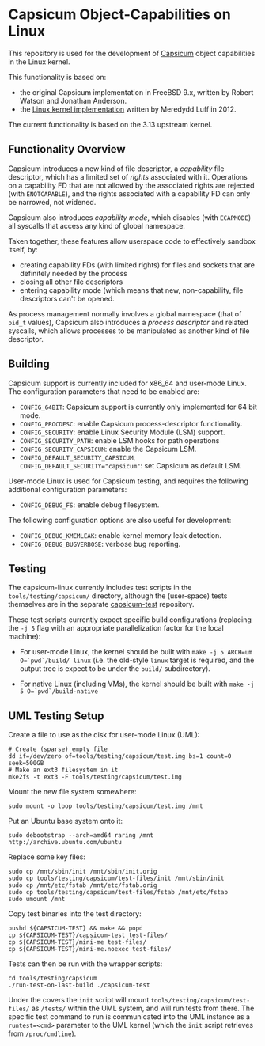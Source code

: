 Capsicum Object-Capabilities on Linux
=====================================

This repository is used for the development of
[Capsicum](http://www.cl.cam.ac.uk/research/security/capsicum/) object
capabilities in the Linux kernel.

This functionality is based on:

 - the original Capsicum implementation in FreeBSD 9.x,
   written by Robert Watson and Jonathan Anderson.
 - the
   [Linux kernel implementation](http://git.chromium.org/gitweb/?p=chromiumos/third_party/kernel-capsicum.git;a=shortlog;h=refs/heads/capsicum)
   written by Meredydd Luff in 2012.

The current functionality is based on the 3.13 upstream kernel.

Functionality Overview
----------------------

Capsicum introduces a new kind of file descriptor, a *capability* file
descriptor, which has a limited set of *rights* associated with it.  Operations
on a capability FD that are not allowed by the associated rights are rejected
(with `ENOTCAPABLE`), and the rights associated with a capability FD can only
be narrowed, not widened.

Capsicum also introduces *capability mode*, which disables (with `ECAPMODE`)
all syscalls that access any kind of global namespace.

Taken together, these features allow userspace code to effectively sandbox
itself, by:

 - creating capability FDs (with limited rights) for files and sockets that are
   definitely needed by the process
 - closing all other file descriptors
 - entering capability mode (which means that new, non-capability, file
   descriptors can't be opened.

As process management normally involves a global namespace (that of `pid_t`
values), Capsicum also introduces a *process descriptor* and related syscalls,
which allows processes to be manipulated as another kind of file descriptor.

Building
--------

Capsicum support is currently included for x86_64 and user-mode Linux.  The
configuration parameters that need to be enabled are:

 - `CONFIG_64BIT`: Capsicum support is currently only implemented for 64 bit mode.
 - `CONFIG_PROCDESC`: enable Capsicum process-descriptor functionality.
 - `CONFIG_SECURITY`: enable Linux Security Module (LSM) support.
 - `CONFIG_SECURITY_PATH`: enable LSM hooks for path operations
 - `CONFIG_SECURITY_CAPSICUM`: enable the Capsicum LSM.
 - `CONFIG_DEFAULT_SECURITY_CAPSICUM`, `CONFIG_DEFAULT_SECURITY="capsicum"`: set Capsicum
   as default LSM.

User-mode Linux is used for Capsicum testing, and requires the following
additional configuration parameters:

 - `CONFIG_DEBUG_FS`: enable debug filesystem.

The following configuration options are also useful for development:

 - `CONFIG_DEBUG_KMEMLEAK`: enable kernel memory leak detection.
 - `CONFIG_DEBUG_BUGVERBOSE`: verbose bug reporting.

Testing
-------

The capsicum-linux currently includes test scripts in the
`tools/testing/capsicum/` directory, although the (user-space) tests themselves are
in the separate [capsicum-test](https://github.com/google/capsicum-test) repository.

These test scripts currently expect specific build configurations (replacing the
`-j 5` flag with an appropriate parallelization factor for the local machine):

 - For user-mode Linux, the kernel should be built with ``make -j 5 ARCH=um
   O=`pwd`/build/ linux`` (i.e. the old-style `linux` target is required, and the
   output tree is expect to be under the `build/` subdirectory).

 - For native Linux (including VMs), the kernel should be built with
   ``make -j 5 O=`pwd`/build-native``


UML Testing Setup
-----------------

Create a file to use as the disk for user-mode Linux (UML):

    # Create (sparse) empty file
    dd if=/dev/zero of=tools/testing/capsicum/test.img bs=1 count=0 seek=500GB
    # Make an ext3 filesystem in it
    mke2fs -t ext3 -F tools/testing/capsicum/test.img

Mount the new file system somewhere:

    sudo mount -o loop tools/testing/capsicum/test.img /mnt

Put an Ubuntu base system onto it:

    sudo debootstrap --arch=amd64 raring /mnt http://archive.ubuntu.com/ubuntu

Replace some key files:

    sudo cp /mnt/sbin/init /mnt/sbin/init.orig
    sudo cp tools/testing/capsicum/test-files/init /mnt/sbin/init
    sudo cp /mnt/etc/fstab /mnt/etc/fstab.orig
    sudo cp tools/testing/capsicum/test-files/fstab /mnt/etc/fstab
    sudo umount /mnt

Copy test binaries into the test directory:

    pushd ${CAPSICUM-TEST} && make && popd
    cp ${CAPSICUM-TEST}/capsicum-test test-files/
    cp ${CAPSICUM-TEST}/mini-me test-files/
    cp ${CAPSICUM-TEST}/mini-me.noexec test-files/

Tests can then be run with the wrapper scripts:

    cd tools/testing/capsicum
    ./run-test-on-last-build ./capsicum-test

Under the covers the `init` script will mount `tools/testing/capsicum/test-files/`
as `/tests/` within the UML system, and will run tests from there.  The specific
test command to run is communicated into the UML instance as a `runtest=<cmd>` parameter
to the UML kernel (which the `init` script retrieves from `/proc/cmdline`).
